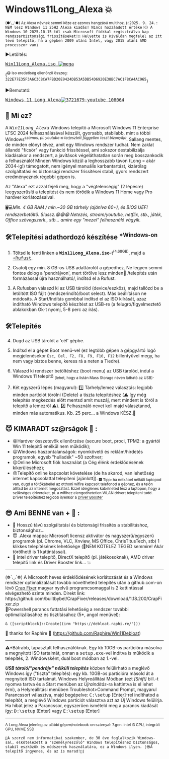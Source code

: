 # Windows11Long_Alexa 💥

<sup>(●'◡'●) Az Alexa névnek semmi köze az azonos hangzású multihoz.
(<tt>☝️2025. 9. 24.: NEM lesz Windows 11 25H2 Alexa kiadás! Nincs hozzáadott értéke!😑 A Windows 10 2025.10.15-től csak Microsoft fiókkal regisztrálva kap rendszerbiztonsági frissítéseket!🤬 Helyette is kiválóan megfelel az itt lévő telepítő, ha a gépben 2009 utáni Intel, vagy 2015 utáni AMD processzor van)</tt> 
</sup>

▶️Letöltés:

<a href="https://mega.nz/file/1IRyhIjb#yxWI9-Kp8kTr20mcY-SOENL4KkLg6_sSioQc-Q5f4e8" target="_blank"><tt>Win11Long_Alexa.iso ![mega](https://github.com/user-attachments/assets/c4b28076-9177-45e7-817c-cb7323582bf2)</tt></a>

(<sup>😷 iso eredetiség ellenőrző összeg:  <tt>322E77E35F3A6C3C8CA7FBD20E9424DB53A5DB54D6920E38BC7AC1F8CA4AC965</tt></sup>)

▶️Bemutató:

<a href="https://m.youtube.com/watch?v=Z-8IMalnQ2E" target="_blank"><tt>Windows 11 Long Alexa![3721679-youtube_108064](https://github.com/user-attachments/assets/64e3c576-240c-4fb0-a5ee-5a1bad9ea575)</tt></a>

## 📢 Mi ez?
A <tt>*Win11Long_Alexa*</tt> Windows telepítő a Microsoft Windows 11 Enterprise LTSC 2024 felhasználásával készült, gyorsabb, stabilabb, mint a többi Windows<sup>*számos, pl. youtube-n terjesztett független teszt bizonyítja*</sup>. Sallang mentes, de minden előnyt élvez, amit egy Windows rendszer tudhat. Nem zaklat állandó "fícsör" vagy funkció frissítéssel, ami sokszor destabilizálja kiadásakor a rendszert, a javítások végeláthatatlan során meg bosszankodik a felhasználó! 
Minden Windows közül a leghosszabb távon (Long = akár 2034-ig!) támogatott, nem igényel manuális karbantartást, kizárólag szolgáltatási és biztonsági rendszer frissítései stabil, gyors rendszert eredményeznek régebbi gépen is.

Az "Alexa" ezt azzal fejeli meg, hogy a "végtelenségig" (2 lépésre) leegyszerűsíti a telepítést és nem törődik a Windows 11 Home vagy Pro hardver korlátozásaival. 

🖥️💻*Min. 4 GB RAM / min.~30 GB tárhely (ajánlva 60+), és BIOS UEFI rendszerbetöltő. Slussz.😁😁😁 Netezés, stream/youtube, netflix, stb., játék, Office szövegszerk., stb... amire egy "mezei" felhasználó vágyik.*

## 🛠️<b>Telepítési adathordozó készítése</b> <sup>*Windows-on</sup>

1. Töltsd le fenti linken a <tt><b>Win11Long_Alexa.iso</b></tt>-t<sup>(4.68GB)</sup>, majd a <a href="https://github.com/pbatard/rufus/releases/download/v3.16/rufus-3.16p.exe"><tt>➡Rufust</tt></a>.

2. Csatolj egy min. 8 GB-os USB adattárolót a gépedhez. Ne legyen semmi fontos dolog a 'pendrájvon', mert törölve lesz minden🚩 /telepítés után formázással újra használható/, indítsd el a Rufust.

3. A Rufusban válaszd ki az USB tárolód (device/eszköz), majd tallózd be a letöltött ISO fájlt (rendszerindító/boot select). Más beállításon ne módosíts. A Start/Indítás gombbal indítsd el az ISO kiírását, azaz indítható Windows telepítő készítést az USB-re (a felugró/figyelmeztető ablakokban Ok-t nyomj, 5-8 perc az írás).

## 🛠️<b>Telepítés</b>

4. Dugd az USB tárolót a 'cél' gépbe.
5. Indítsd el a gépet Boot menü-vel (ez legtöbb gépen a gépgyártó logó megjelenésekor <code>Esc, Del, F2, F8, F9, F10, F12</code> billentyűvel megy, ha nem vagy biztos benne, keress rá a neten a Tiedre).

6. Válaszd ki rendszer betöltéshez (boot menu) az USB tárolód, indul a Windows 11 telepítő <sub>(lehet, hogy a listán Mass Storage néven látható az USB)</sub>.

7. Két egyszerű lépés (magyarul):
   1️⃣ Tárhely/lemez választás: legjobb minden partíciót törölni (Delete) a tiszta telepítéshez (⚠️ így még telepítés megkezdés előtt mentsd amit muszáj, mert mindent is töröl a telepítő a lemezről ⚠️).
   2️⃣ Felhasználó nevet kell majd választanod, minden más automatikus. Kb. 25 perc... a Windows KÉSZ.🔮

## 😈 <b>KIMARADT sz@rságok</b> 💩 :

- 😜Hardver összetevők ellenőrzése (secure boot, proci, TPM2: a gyártói Win 11 telepítő enélkül nem működik);
- 😜Windows haszontalanságok: nyomkövető és reklám/hirdetés programok, egyéb "hulladék" ~50 szoftver;
- 😜Online Microsoft fiók használat (a Cég élénk érdeklődésének kikerüléséhez); 
- 😜Telepítő online kapcsolat követelése (de ha akarod, van lehetőség internet kapcsolattal telepíteni [ajánlott]). <sub>🎆 Tipp: ha netkábel nélküli laptopod van, dugd a töltőkábellel az otthoni wifire kapcsolt telefonod a géphez, és a telón állítsd be az internet megosztást. Ezzel ideiglenes kábelneted lesz a laptopon, hogy a szükséges drivereket, pl. a wifihez elengedhetetlen WLAN drivert telepíteni tudd. Driver telepítéshez legjobb ilyenkor a <a href="https://www.iobit.com/en/driver-booster.php">Driver Booster</a><sup>


## 😎 <b>Ami BENNE van +</b> 👀 :

- 💫 Hosszú távú szolgáltatási és biztonsági frissítés a stabilitáshoz, biztonsághoz...
- 😇 .Alexa mappa: Microsoft licensz aktivátor és nagyszerű/egyszerű programok (pl. Chrome, VLC, Xnview, MS Office, ChrisTitusTech, stb) 1 klikkes telepítésének lehetősége (🥳NEM KÖTELEZ TÉGED semmire! Akár törölhető is 1 kattintással).
- 🥇 intel driver telepítő, DirectX telepítő (pl. játékosoknak), AMD driver telepítő link és Driver Booster link... 💥
<hr>
(❁´◡`❁) A Microsoft heves érdeklődésének korlátozását és a Windows rendszer optimalizálását tovább növeltheted telepítés után a github.com-on lévő <a href="https://github.com/builtbybel/Crapfixer">Crap Fixer</a> magyar nyelvű programcsomaggal is 2 kattintással elvégezhető szinte minden. 
   Direkt link: https://github.com/builtbybel/CrapFixer/releases/download/1.18.200/CrapFixer.zip
<br>
   🥇Powershell parancs futtatási lehetőség a rendszer további optimalizálásához és tisztításához (5*, angol menüvel): 

~~~
& ([scriptblock]::Create((irm "https://debloat.raphi.re/")))
~~~
💯 thanks for Raphire 🙏 (https://github.com/Raphire/Win11Debloat)
<hr>
⚠*Bátrabb, tapasztalt felhasználóknak. Egy kb 10GB-os partícióra másolva a megnyitott ISO tartalmát, onnan a <tt>setup.exe</tt>-vel indítva is működik a telepítés, 2. Windowsként, dual boot módban az 1.-vel. 

*<b>USB tároló/"pendrájv" nélküli telepítés</b>* közben felülírható a meglévő Windows így ("tiszta" telepítés): egy kb. 10GB-os partícióra másold át a megnyitott ISO tartalmát. Windows Helyreállítási Módban (ezt *[Shift]* bill.-t nyomva tartva és a Start menüben az *Újraindítás*-ra kattintva is el lehet érni), a Helyreállítási menüben Troubleshot>Command Prompt, magyarul Parancssort választva, majd begépelve: <tt>C:\setup</tt> [Enter]-rel indíthatod a telepítőt, a meglévő Windows partíciót választva azt az Új Windows felülírja. Ha hibát jelez a Parancssor, egyszerűen ismételd meg a parancs kiadását így: <tt>D:\setup</tt> [Enter] vagy <tt>E:\setup</tt> [Enter]
<hr>
<sup>A Long Alexa jelenleg az alábbi gépen/notebook-on szárnyal: 7.gen. intel i3 CPU, integrált GPU, NVME SSD</sup>

<tt><sub>🤗A szerző nem informatikai szakember, de 30 éve foglalkozik Windows-sal, elkötelezett a "személyreszóló" Windows telepítéshez biztonságos, stabil eszközök és módszerek használatára, ez a Windows ilyen. (😎A telepítő ingyenes, és az is marad!💝)</sub></sub></tt>
